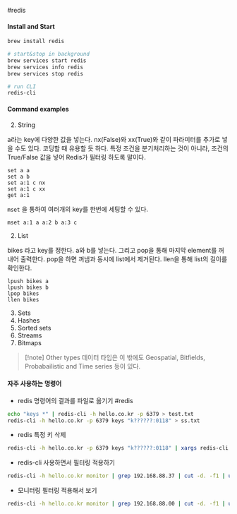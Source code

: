 #redis 

#### Install and Start

```sh
brew install redis

# start&stop in background
brew services start redis
brew services info redis
brew services stop redis

# run CLI
redis-cli
```

#### Command examples

2. String

a라는 key에 다양한 값을 넣는다. nx(False)와 xx(True)와 같이 파라미터를 추가로 넣을 수도 있다. 코딩할 때 유용할 듯 하다. 특정 조건을 분기처리하는 것이 아니라, 조건의 True/False 값을 넣어 Redis가 필터링 하도록 말이다.

```
set a a
set a b
set a:1 c nx
set a:1 c xx
get a:1
```

`mset` 을 통하여 여러개의 key를 한번에 세팅할 수 있다.

```
mset a:1 a a:2 b a:3 c
```

2. List

bikes 라고 key를 정한다. a와 b를 넣는다. 그리고 pop을 통해 마지막 element를 꺼내어 출력한다. pop을 하면 꺼냄과 동시에 list에서 제거된다. llen을 통해 list의 길이를 확인한다.

```
lpush bikes a
lpush bikes b
lpop bikes
llen bikes
```

3. Sets
4. Hashes
5. Sorted sets
6. Streams
7. Bitmaps

> [!note] Other types
> 데이터 타입은 이 밖에도 Geospatial, Bitfields, Probabailistic and Time series 등이 있다.

#### 자주 사용하는 명령어

- redis 명령어의 결과를 파일로 옮기기 #redis

```sh
echo "keys *" | redis-cli -h hello.co.kr -p 6379 > test.txt
redis-cli -h hello.co.kr -p 6379 keys "k??????:0118" > ss.txt
```

- redis 특정 키 삭제

```sh
redis-cli -h hello.co.kr -p 6379 keys "k??????:0118" | xargs redis-cli -h hello.co.kr -p 6379 del
```

- redis-cli 사용하면서 필터링 적용하기

```sh
redis-cli -h hello.co.kr monitor | grep 192.168.88.37 | cut -d. -f1 | uniq -c
```

- 모니터링 필터링 적용해서 보기

```sh
redis-cli -h hello.co.kr monitor | grep 192.168.88.00 | cut -d. -f1 | uniq -c
```